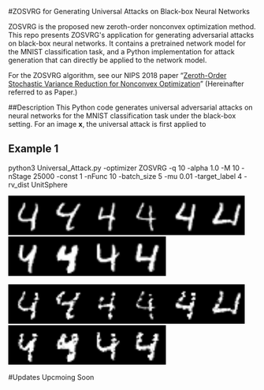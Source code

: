 #ZOSVRG for Generating Universal Attacks on Black-box Neural Networks

ZOSVRG is the proposed new zeroth-order nonconvex optimization method. This repo presents ZOSVRG's application for generating adversarial attacks on black-box neural networks. It contains a pretrained network model for the MNIST classification task, and a Python implementation for attack generation that can directly be applied to the network model.

For the ZOSVRG algorithm, see our NIPS 2018 paper “[Zeroth-Order Stochastic Variance Reduction for Nonconvex Optimization](https://arxiv.org/abs/1805.10367)” (Hereinafter referred to as Paper.)


##Description
This Python code generates universal adversarial attacks on neural networks for the MNIST classification task under the black-box setting. For an image **x**, the universal attack is first applied to

## Example 1
python3 Universal_Attack.py -optimizer ZOSVRG -q 10 -alpha 1.0 -M 10 -nStage 25000 -const 1 -nFunc 10 -batch_size 5 -mu 0.01 -target_label 4 -rv_dist UnitSphere

<img src="/Sample-Output/ZOSVRG-Sample-1/0004.png" width="80" height="80"><img src="/Sample-Output/ZOSVRG-Sample-1/0006.png" width="80" height="80"><img src="/Sample-Output/ZOSVRG-Sample-1/0019.png" width="80" height="80"><img src="/Sample-Output/ZOSVRG-Sample-1/0024.png" width="80" height="80"><img src="/Sample-Output/ZOSVRG-Sample-1/0027.png" width="80" height="80"><img src="/Sample-Output/ZOSVRG-Sample-1/0033.png" width="80" height="80"><img src="/Sample-Output/ZOSVRG-Sample-1/0042.png" width="80" height="80"><img src="/Sample-Output/ZOSVRG-Sample-1/0048.png" width="80" height="80"><img src="/Sample-Output/ZOSVRG-Sample-1/0049.png" width="80" height="80"><img src="/Sample-Output/ZOSVRG-Sample-1/0056.png" width="80" height="80">

<img src="/Sample-Output/ZOSVRG-Sample-1/Adv_id4_Orig4_Adv9.png" width="80" height="80"><img src="/Sample-Output/ZOSVRG-Sample-1/Adv_id6_Orig4_Adv8.png" width="80" height="80"><img src="/Sample-Output/ZOSVRG-Sample-1/Adv_id19_Orig4_Adv2.png" width="80" height="80"><img src="/Sample-Output/ZOSVRG-Sample-1/Adv_id24_Orig4_Adv9.png" width="80" height="80"><img src="/Sample-Output/ZOSVRG-Sample-1/Adv_id27_Orig4_Adv9.png" width="80" height="80"><img src="/Sample-Output/ZOSVRG-Sample-1/Adv_id33_Orig4_Adv2.png" width="80" height="80"><img src="/Sample-Output/ZOSVRG-Sample-1/Adv_id42_Orig4_Adv9.png" width="80" height="80"><img src="/Sample-Output/ZOSVRG-Sample-1/Adv_id48_Orig4_Adv9.png" width="80" height="80"><img src="/Sample-Output/ZOSVRG-Sample-1/Adv_id49_Orig4_Adv9.png" width="80" height="80"><img src="/Sample-Output/ZOSVRG-Sample-1/Adv_id56_Orig4_Adv9.png" width="80" height="80">


<!---
-optimizer: default='ZOSVRG', help="choose from ZOSVRG and ZOSGD")
-q: )
-alpha: help="Optimizer's step size being (alpha)/(input image size)")
-M: help="Length of each stage/epoch")
-nStage: help="Number of stages/epochs")
-const: help="Weight put on the attack loss")
-nFunc: help="Number of images being attacked at once")
-batch_size: help="Number of functions sampled for each iteration in the optmization steps")
-mu: help="The weighting magnitude for the random vector applied to estimate gradients in ZOSVRG")
-target_label: help="The target digit to attack")
-->

#Updates Upcmoing Soon
